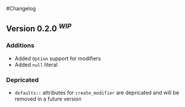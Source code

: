 #Changelog

## Version 0.2.0 <sup><i>WIP</i></sup>
### Additions
* Added `Option` support for modifiers
* Added `null` literal

### Depricated
* `defaults::` attributes for `create_modifier` are depricated and will be removed in a future version
